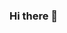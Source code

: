 ### Hi there 👋

<!--
**jack4666/jack4666** is a ✨ _special_ ✨ 

I am from Ukraine.

I am an experienced trader, I also install a node. Participated in various testnets, I will be glad to take part in your testnet.

I’m interested in crypto currencies and metaverse.

Projects : umee, ironfish, transformers, dws, nibiru

Roles : umee - active mainnet validator, ironfish - active testnet validator, transformers - active testnet validator, dws - testnet validator, nibiru - testnet validator

Contribution : ironfish had very different testnets, in the first phase I was actively involved in social tasks, it was something new for me, but I really liked it, I tried to participate in the ambassador program, also in all projects where I took part I tried to be useful, whether it be participating in a stress testnet, voting, or otherwise

PROJECTS:

* https://umee.cc/
* https://ironfish.network/
* https://deweb.services/
* https://www.tfsc.io/
* https://nibiru.fi/

